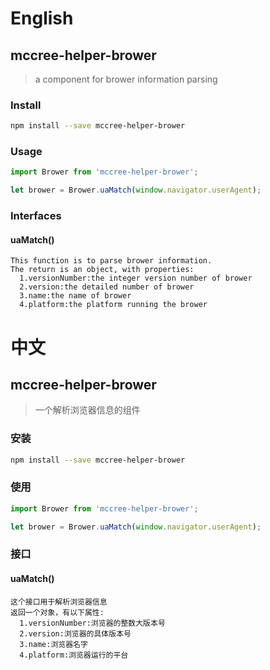 # English
## mccree-helper-brower
> a component for brower information parsing

### Install
```sh
npm install --save mccree-helper-brower
```

### Usage
```javascript
import Brower from 'mccree-helper-brower';
```
```javascript
let brower = Brower.uaMatch(window.navigator.userAgent);
```


### Interfaces

#### uaMatch()
    This function is to parse brower information.
    The return is an object, with properties:
      1.versionNumber:the integer version number of brower
      2.version:the detailed number of brower
      3.name:the name of brower
      4.platform:the platform running the brower
      
# 中文

## mccree-helper-brower
> 一个解析浏览器信息的组件

### 安装
```sh
npm install --save mccree-helper-brower
```

### 使用
```javascript
import Brower from 'mccree-helper-brower';
```
```javascript
let brower = Brower.uaMatch(window.navigator.userAgent);
```


### 接口

#### uaMatch()
    这个接口用于解析浏览器信息
    返回一个对象，有以下属性:
      1.versionNumber:浏览器的整数大版本号
      2.version:浏览器的具体版本号
      3.name:浏览器名字
      4.platform:浏览器运行的平台